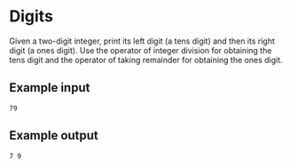# Digits

Given a two-digit integer, print its left digit (a tens digit) and then its right digit (a ones digit). Use the operator of integer division for obtaining the tens digit and the operator of taking remainder for obtaining the ones digit.

## Example input

```text
79
```

## Example output

```text
7 9
```